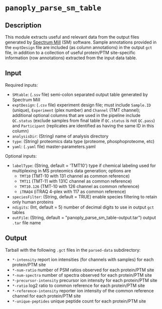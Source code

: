 # ```panoply_parse_sm_table```

## Description

This module extracts useful and relevant data from the output files generated by [Spectrum Mill](https://www.agilent.com/en/products/software-informatics/masshunter-suite/masshunter-for-life-science-research/spectrum-mill) (SM) software. Sample annotations provided in the `exptDesign` file are included (as column annotations) in the output `gct` file, in addition to a collection of useful protein/PTM site-specific information (row annotations) extracted from the input data table.

## Input

Required inputs:

* ```SMtable```: (`.ssv` file) semi-colon separated output table generated by Spectrum Mill
* ```exptDesign```: (`.csv` file) experiment design file; must include `Sample.ID` (unique), `Experiment` (plex number) and `Channel` (TMT channel); additional optional columns that are used in the pipeline include `QC.status` (exclude samples from final table if `QC.status` is not `QC.pass`) and `Participant` (replicates are identified as having the same ID in this column)
* ```analysisDir```: (String) name of analysis directory
* ```type```: (String) proteomics data type (proteome, phosphoproteome, etc)
* ```yaml```: (`.yaml` file) master-parameters.yaml

Optional inputs:

* ```labelType```: (String, default = 'TMT10') type if chemical labeling used for multiplexing in MS proteomics data generation; options are
  - `TMT10` (TMT-10 with 131 channel as common reference)
  - `TMT11` (TMT-11 with 131C channel as common reference) 
  - `TMT10.126` (TMT-10 with 126 channel as common reference)
  - `iTRAQ4` (iTRAQ 4-plex with 117 as common reference)
* ```speciesFilter```: (String, default = TRUE) enable species filtering to retain only human proteins
* ```ndigits```: (Int, default = 5) number of decimal digits to use in output `gct` tables
* ```outFile```: (String, default = "panoply_parse_sm_table-output.tar") output `.tar` file name

## Output

Tarball with the following `.gct` files in the `parsed-data` subdirectory:

* `*-intensity` report ion intensities (for channels with samples) for each protein/PTM site
* `*-num-ratio` number of PSM ratios observed for each protein/PTM site
* `*-num-spectra` number of spectra observed for each protein/PTM site
* `*-precursor-intensity` precursor ion intensity for each protein/PTM site
* `*-ratio` log2 ratio to common reference for each protein/PTM site
* `*-reference-intensity` reporter ion intensity of the common reference channel for each protein/PTM site
* `*-unique-peptides` unique peptide count for each protein/PTM site
